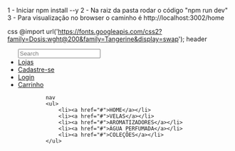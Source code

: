 1 - Iniciar npm install --y
2 - Na raiz da pasta rodar o código "npm run dev"
3 - Para visualização no browser o caminho é http://localhost:3002/home

css @import url('https://fonts.googleapis.com/css2?family=Dosis:wght@200&family=Tangerine&display=swap');
                header
                 <ul>
                    <input type="text" placeholder="Search">
                    <li><a href="#">Lojas</a></li>
                    <li><a href="#">Cadastre-se</a></li>
                    <li><a href="#">Login</a></li>
                    <li><a href="#">Carrinho</a></li>
                </ul>
                
                nav
                <ul>
                    <li><a href="#">HOME</a></li>
                    <li><a href="#">VELAS</a></li>
                    <li><a href="#">AROMATIZADORES</a></li>
                    <li><a href="#">ÁGUA PERFUMADA</a></li>
                    <li><a href="#">COLEÇÕES</a></li>
                </ul>